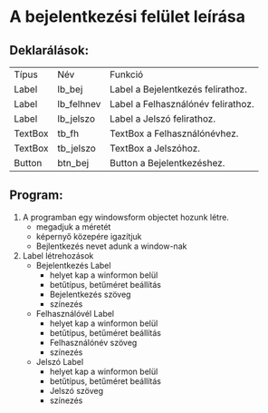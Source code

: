 # A bejelentkezési felület leírása

## Deklarálások:
| | | |
|--|--|---|
|Típus|Név|Funkció|
|Label|lb_bej|Label a Bejelentkezés felirathoz.|
|Label|lb_felhnev|Label a Felhasználónév felirathoz.|
|Label|lb_jelszo|Label a Jelszó felirathoz.|
|TextBox|tb_fh|TextBox a Felhasználónévhez.|
|TextBox|tb_jelszo|TextBox a Jelszóhoz.|
|Button|btn_bej|Button a Bejelentkezéshez.|

## Program:

1.  A programban egy windowsform objectet hozunk létre.
    - megadjuk a méretét
    - képernyő közepére igazítjuk
    - Bejlentkezés nevet adunk a window-nak
1.  Label létrehozások
    - Bejelentkezés Label
        * helyet kap a winformon belül
        * betűtípus, betűméret beállítás
        * Bejelentkezés szöveg
        * színezés
    - Felhasználóvél Label
        * helyet kap a winformon belül
        * betűtípus, betűméret beállítás
        * Felhasználónév szöveg
        * színezés 
    - Jelszó Label
        * helyet kap a winformon belül
        * betűtípus, betűméret beállítás
        * Jelszó szöveg
        * színezés